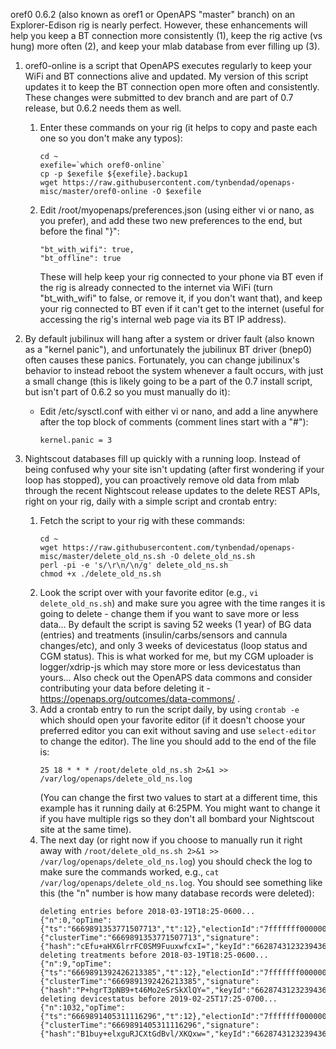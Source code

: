 oref0 0.6.2 (also known as oref1 or OpenAPS "master" branch) on an Explorer-Edison rig is nearly perfect. However, these enhancements will help you keep a BT connection more consistently (1), keep the rig active (vs hung) more often (2), and keep your mlab database from ever filling up (3).

1. oref0-online is a script that OpenAPS executes regularly to keep your WiFi and BT connections alive and updated. My version of this script updates it to keep the BT connection open more often and consistently. These changes were submitted to dev branch and are part of 0.7 release, but 0.6.2 needs them as well.
   1. Enter these commands on your rig (it helps to copy and paste each one so you don't make any typos):
       ```
       cd ~
       exefile=`which oref0-online`
       cp -p $exefile ${exefile}.backup1
       wget https://raw.githubusercontent.com/tynbendad/openaps-misc/master/oref0-online -O $exefile
       
       ```
   1. Edit /root/myopenaps/preferences.json (using either vi or nano, as you prefer), and add these two new preferences to the end, but before the final "}":
       ```
       "bt_with_wifi": true,
       "bt_offline": true
       
       ```
       These will help keep your rig connected to your phone via BT even if the rig is already connected to the internet via WiFi (turn "bt_with_wifi" to false, or remove it, if you don't want that), and keep your rig connected to BT even if it can't get to the internet (useful for accessing the rig's internal web page via its BT IP address).

1. By default jubilinux will hang after a system or driver fault (also known as a "kernel panic"), and unfortunately the jubilinux BT driver (bnep0) often causes these panics. Fortunately, you can change jubilinux's behavior to instead reboot the system whenever a fault occurs, with just a small change (this is likely going to be a part of the 0.7 install script, but isn't part of 0.6.2 so you must manually do it):
   * Edit /etc/sysctl.conf with either vi or nano, and add a line anywhere after the top block of comments (comment lines start with a "#"):
       ```
       kernel.panic = 3
       
       ```
 1. Nightscout databases fill up quickly with a running loop. Instead of being confused why your site isn't updating (after first wondering if your loop has stopped), you can proactively remove old data from mlab through the recent Nightscout release updates to the delete REST APIs, right on your rig, daily with a simple script and crontab entry:
    1. Fetch the script to your rig with these commands:
        ```
        cd ~
        wget https://raw.githubusercontent.com/tynbendad/openaps-misc/master/delete_old_ns.sh -O delete_old_ns.sh
        perl -pi -e 's/\r\n/\n/g' delete_old_ns.sh
        chmod +x ./delete_old_ns.sh
        
        ```
    1. Look the script over with your favorite editor (e.g., `vi delete_old_ns.sh`) and make sure you agree with the time ranges it is going to delete - change them if you want to save more or less data... By default the script is saving 52 weeks (1 year) of BG data (entries) and treatments (insulin/carbs/sensors and cannula changes/etc), and only 3 weeks of devicestatus (loop status and CGM status). This is what worked for me, but my CGM uploader is logger/xdrip-js which may store more or less devicestatus than yours... Also check out the OpenAPS data commons and consider contributing your data before deleting it - https://openaps.org/outcomes/data-commons/ .
    1. Add a crontab entry to run the script daily, by using `crontab -e` which should open your favorite editor (if it doesn't choose your preferred editor you can exit without saving and use `select-editor` to change the editor). The line you should add to the end of the file is:
        ```
        25 18 * * * /root/delete_old_ns.sh 2>&1 >> /var/log/openaps/delete_old_ns.log
        
        ```
        (You can change the first two values to start at a different time, this example has it running daily at 6:25PM. You might want to change it if you have multiple rigs so they don't all bombard your Nightscout site at the same time).
    1. The next day (or right now if you choose to manually run it right away with `/root/delete_old_ns.sh 2>&1 >> /var/log/openaps/delete_old_ns.log`) you should check the log to make sure the commands worked, e.g., `cat /var/log/openaps/delete_old_ns.log`. You should see something like this (the "n" number is how many database records were deleted):
        ```
        deleting entries before 2018-03-19T18:25-0600...
        {"n":0,"opTime":{"ts":"6669891353771507713","t":12},"electionId":"7fffffff000000000000000c","ok":1,"operationTime":"6669891353771507713","$clusterTime":{"clusterTime":"6669891353771507713","signature":{"hash":"cEfu+aHX6lrrFC0SM9FuuxwfcxI=","keyId":"6628743123239436289"}}}
        deleting treatments before 2018-03-19T18:25-0600...
        {"n":9,"opTime":{"ts":"6669891392426213385","t":12},"electionId":"7fffffff000000000000000c","ok":1,"operationTime":"6669891392426213385","$clusterTime":{"clusterTime":"6669891392426213385","signature":{"hash":"P+hgrT3pNB9+t46Mo2eSrSkXlQY=","keyId":"6628743123239436289"}}}
        deleting devicestatus before 2019-02-25T17:25-0700...
        {"n":1032,"opTime":{"ts":"6669891405311116296","t":12},"electionId":"7fffffff000000000000000c","ok":1,"operationTime":"6669891405311116296","$clusterTime":{"clusterTime":"6669891405311116296","signature":{"hash":"B1buy+elxguRJCXtGdBvl/XKQxw=","keyId":"6628743123239436289"}}}
        ```
